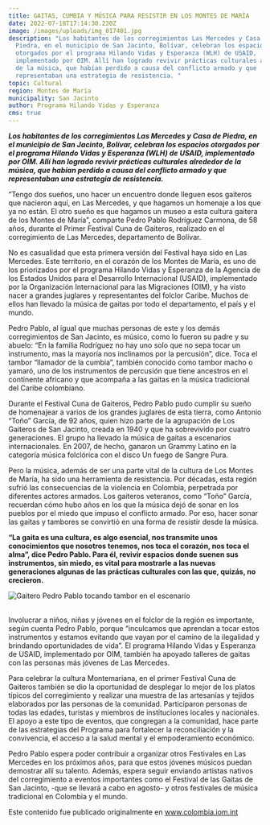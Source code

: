 ```yaml
---
title: GAITAS, CUMBIA Y MÚSICA PARA RESISTIR EN LOS MONTES DE MARÍA
date: 2022-07-18T17:14:30.230Z
image: /images/uploads/img_017401.jpg
description: "Los habitantes de los corregimientos Las Mercedes y Casa de
  Piedra, en el municipio de San Jacinto, Bolívar, celebran los espacios
  otorgados por el programa Hilando Vidas y Esperanza (WLH) de USAID,
  implementado por OIM. Allí han logrado revivir prácticas culturales alrededor
  de la música, que habían perdido a causa del conflicto armado y que
  representaban una estrategia de resistencia. "
topic: Cultural
region: Montes de María
municipality: San Jacinto
author: Programa Hilando Vidas y Esperanza
cms: true
---
```

***Los habitantes de los corregimientos Las Mercedes y Casa de Piedra, en el municipio de San Jacinto, Bolívar, celebran los espacios otorgados por el programa Hilando Vidas y Esperanza (WLH) de USAID, implementado por OIM. Allí han logrado revivir prácticas culturales alrededor de la música, que habían perdido a causa del conflicto armado y que representaban una estrategia de resistencia.*** 

“Tengo dos sueños, uno hacer un encuentro donde lleguen esos gaiteros que nacieron aquí, en Las Mercedes, y que hagamos un homenaje a los que ya no están. El otro sueño es que hagamos un museo a esta cultura gaitera de los Montes de María”, comparte Pedro Pablo Rodríguez Carmona, de 58 años, durante el Primer Festival Cuna de Gaiteros, realizado en el corregimiento de Las Mercedes, departamento de Bolívar.

No es casualidad que esta primera versión del Festival haya sido en Las Mercedes. Este territorio, en el corazón de los Montes de María, es uno de los priorizados por el programa Hilando Vidas y Esperanza de la Agencia de los Estados Unidos para el Desarrollo Internacional (USAID), implementado por la Organización Internacional para las Migraciones (OIM), y ha visto nacer a grandes juglares y representantes del folclor Caribe. Muchos de ellos han llevado la música de gaitas por todo el departamento, el país y el mundo.

Pedro Pablo, al igual que muchas personas de este y los demás corregimientos de San Jacinto, es músico, como lo fueron su padre y su abuelo: “En la familia Rodríguez no hay uno solo que no sepa tocar un instrumento, mas la mayoría nos inclinamos por la percusión”, dice. Toca el tambor “llamador de la cumbia”, también conocido como tambor macho o yamaró, uno de los instrumentos de percusión que tiene ancestros en el continente africano y que acompaña a las gaitas en la música tradicional del Caribe colombiano. 

Durante el Festival Cuna de Gaiteros, Pedro Pablo pudo cumplir su sueño de homenajear a varios de los grandes juglares de esta tierra, como Antonio “Toño” García, de 92 años, quien hizo parte de la agrupación de Los Gaiteros de San Jacinto, creada en 1940 y que ha sobrevivido por cuatro generaciones. El grupo ha llevado la música de gaitas a escenarios internacionales. En 2007, de hecho, ganaron un Grammy Latino en la categoría música folclórica con el disco Un fuego de Sangre Pura.

Pero la música, además de ser una parte vital de la cultura de Los Montes de María, ha sido una herramienta de resistencia. Por décadas, esta región sufrió las consecuencias de la violencia en Colombia, perpetrada por diferentes actores armados. Los gaiteros veteranos, como “Toño” García, recuerdan cómo hubo años en los que la música dejó de sonar en los pueblos por el miedo que impuso el conflicto armado. Por eso, hacer sonar las gaitas y tambores se convirtió en una forma de resistir desde la música.

**“La gaita es una cultura, es algo esencial, nos transmite unos conocimientos que nosotros tenemos, nos toca el corazón, nos toca el alma”, dice Pedro Pablo. Para él, revivir espacios donde suenen sus instrumentos, sin miedo, es vital para mostrarle a las nuevas generaciones algunas de las prácticas culturales con las que, quizás, no crecieron.**

![Gaitero Pedro Pablo tocando tambor en el escenario](https://colombia.iom.int/sites/g/files/tmzbdl1011/files/styles/max_1300x1300/public/stories/img_017401banner2.png?itok=pNSccBCI "Gaitero Pedro Pablo tocando tambor en el escenario")

\
Involucrar a niños, niñas y jóvenes en el folclor de la región es importante, según cuenta Pedro Pablo, porque “inculcamos que aprendan a tocar estos instrumentos y estamos evitando que vayan por el camino de la ilegalidad y brindando oportunidades de vida”. El programa Hilando Vidas y Esperanza de USAID, implementado por OIM, también ha apoyado talleres de gaitas con las personas más jóvenes de Las Mercedes.

Para celebrar la cultura Montemariana, en el primer Festival Cuna de Gaiteros también se dio la oportunidad de desplegar lo mejor de los platos típicos del corregimiento y realizar una muestra de las artesanías y tejidos elaborados por las personas de la comunidad. Participaron personas de todas las edades, turistas y miembros de instituciones locales y nacionales. El apoyo a este tipo de eventos, que congregan a la comunidad, hace parte de las estrategias del Programa para fortalecer la reconciliación y la convivencia, el acceso a la salud mental y el empoderamiento económico. 

Pedro Pablo espera poder contribuir a organizar otros Festivales en Las Mercedes en los próximos años, para que estos jóvenes músicos puedan demostrar allí su talento. Además, espera seguir enviando artistas nativos del corregimiento a eventos importantes como el Festival de las Gaitas de San Jacinto, -que se llevará a cabo en agosto- y otros festivales de música tradicional en Colombia y el mundo.

Este contenido fue publicado originalmente en www.colombia.iom.int